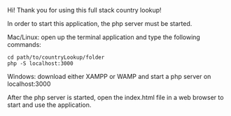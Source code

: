Hi! Thank you for using this full stack country lookup!

In order to start this application, the php server must be started.

Mac/Linux: open up the terminal application and type the following commands:
	
	cd path/to/countryLookup/folder
	php -S localhost:3000
	
Windows: download either XAMPP or WAMP and start a php server on localhost:3000

After the php server is started, open the index.html file in a web browser to start and use the application.
